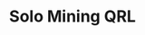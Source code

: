 ---
id: solo-mining
title: Solo Mining QRL
hide_title: false
hide_table_of_contents: false
sidebar_label: Solo Mining QRL
sidebar_position: 3
pagination_label: Solo Mining QRL
custom_edit_url: https://github.com/theqrl/documentation/edit/master/docs/basics/what-is-qrl.md
description: Mining QRL
keywords:
  - docs
  - mining
image: /assets/img/icons/yellow.png
slug: /use/mining/solo-mining
---